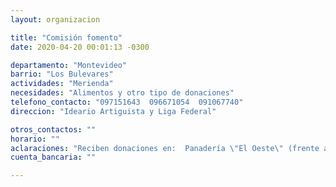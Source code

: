 ```yaml
---
layout: organizacion

title: "Comisión fomento"
date: 2020-04-20 00:01:13 -0300

departamento: "Montevideo"
barrio: "Los Bulevares"
actividades: "Merienda"
necesidades: "Alimentos y otro tipo de donaciones"
telefono_contacto: "097151643  096671054  091067740"
direccion: "Ideario Artiguista y Liga Federal"

otros_contactos: ""
horario: ""
aclaraciones: "Reciben donaciones en:  Panadería \"El Oeste\" (frente a Red Market);   Ferretería \"El Destino (I. Artiguista 1865)  Almacén \"El Nogal\" (Cimarrones 7655)"
cuenta_bancaria: ""

---
```

